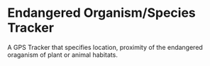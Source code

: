 # Endangered Organism/Species Tracker 

A GPS Tracker that specifies location, proximity of the endangered oraganism of plant or animal habitats.